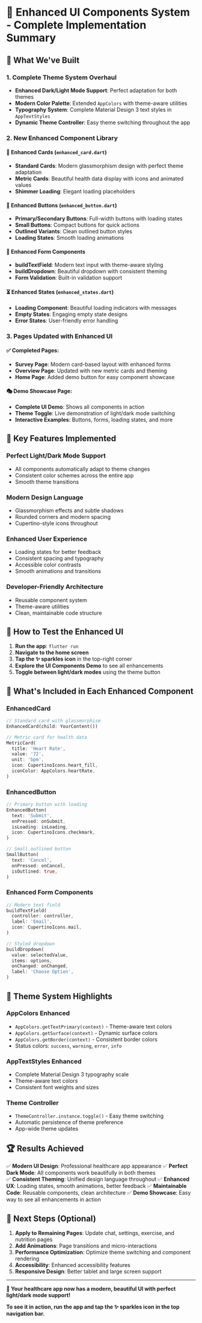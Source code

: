 # 🎨 Enhanced UI Components System - Complete Implementation Summary

## 🚀 What We've Built

### 1. **Complete Theme System Overhaul**

- **Enhanced Dark/Light Mode Support**: Perfect adaptation for both themes
- **Modern Color Palette**: Extended `AppColors` with theme-aware utilities
- **Typography System**: Complete Material Design 3 text styles in `AppTextStyles`
- **Dynamic Theme Controller**: Easy theme switching throughout the app

### 2. **New Enhanced Component Library**

#### 📱 **Enhanced Cards** (`enhanced_card.dart`)

- **Standard Cards**: Modern glassmorphism design with perfect theme adaptation
- **Metric Cards**: Beautiful health data display with icons and animated values
- **Shimmer Loading**: Elegant loading placeholders

#### 🔘 **Enhanced Buttons** (`enhanced_button.dart`)

- **Primary/Secondary Buttons**: Full-width buttons with loading states
- **Small Buttons**: Compact buttons for quick actions
- **Outlined Variants**: Clean outlined button styles
- **Loading States**: Smooth loading animations

#### 📝 **Enhanced Form Components**

- **buildTextField**: Modern text input with theme-aware styling
- **buildDropdown**: Beautiful dropdown with consistent theming
- **Form Validation**: Built-in validation support

#### ⏳ **Enhanced States** (`enhanced_states.dart`)

- **Loading Component**: Beautiful loading indicators with messages
- **Empty States**: Engaging empty state designs
- **Error States**: User-friendly error handling

### 3. **Pages Updated with Enhanced UI**

#### ✅ **Completed Pages**:

- **Survey Page**: Modern card-based layout with enhanced forms
- **Overview Page**: Updated with new metric cards and theming
- **Home Page**: Added demo button for easy component showcase

#### 🎭 **Demo Showcase Page**:

- **Complete UI Demo**: Shows all components in action
- **Theme Toggle**: Live demonstration of light/dark mode switching
- **Interactive Examples**: Buttons, forms, loading states, and more

## 🎯 Key Features Implemented

### **Perfect Light/Dark Mode Support**

- All components automatically adapt to theme changes
- Consistent color schemes across the entire app
- Smooth theme transitions

### **Modern Design Language**

- Glassmorphism effects and subtle shadows
- Rounded corners and modern spacing
- Cupertino-style icons throughout

### **Enhanced User Experience**

- Loading states for better feedback
- Consistent spacing and typography
- Accessible color contrasts
- Smooth animations and transitions

### **Developer-Friendly Architecture**

- Reusable component system
- Theme-aware utilities
- Clean, maintainable code structure

## 📱 How to Test the Enhanced UI

1. **Run the app**: `flutter run`
2. **Navigate to the home screen**
3. **Tap the ✨ sparkles icon** in the top-right corner
4. **Explore the UI Components Demo** to see all enhancements
5. **Toggle between light/dark modes** using the theme button

## 🔧 What's Included in Each Enhanced Component

### **EnhancedCard**

```dart
// Standard card with glassmorphism
EnhancedCard(child: YourContent())

// Metric card for health data
MetricCard(
  title: 'Heart Rate',
  value: '72',
  unit: 'bpm',
  icon: CupertinoIcons.heart_fill,
  iconColor: AppColors.heartRate,
)
```

### **EnhancedButton**

```dart
// Primary button with loading
EnhancedButton(
  text: 'Submit',
  onPressed: onSubmit,
  isLoading: isLoading,
  icon: CupertinoIcons.checkmark,
)

// Small outlined button
SmallButton(
  text: 'Cancel',
  onPressed: onCancel,
  isOutlined: true,
)
```

### **Enhanced Form Components**

```dart
// Modern text field
buildTextField(
  controller: controller,
  label: 'Email',
  icon: CupertinoIcons.mail,
)

// Styled dropdown
buildDropdown(
  value: selectedValue,
  items: options,
  onChanged: onChanged,
  label: 'Choose Option',
)
```

## 🎨 Theme System Highlights

### **AppColors Enhanced**

- `AppColors.getTextPrimary(context)` - Theme-aware text colors
- `AppColors.getSurface(context)` - Dynamic surface colors
- `AppColors.getBorder(context)` - Consistent border colors
- Status colors: `success`, `warning`, `error`, `info`

### **AppTextStyles Enhanced**

- Complete Material Design 3 typography scale
- Theme-aware text colors
- Consistent font weights and sizes

### **Theme Controller**

- `ThemeController.instance.toggle()` - Easy theme switching
- Automatic persistence of theme preference
- App-wide theme updates

## 🏆 Results Achieved

✅ **Modern UI Design**: Professional healthcare app appearance
✅ **Perfect Dark Mode**: All components work beautifully in both themes  
✅ **Consistent Theming**: Unified design language throughout
✅ **Enhanced UX**: Loading states, smooth animations, better feedback
✅ **Maintainable Code**: Reusable components, clean architecture
✅ **Demo Showcase**: Easy way to see all enhancements in action

## 🎯 Next Steps (Optional)

1. **Apply to Remaining Pages**: Update chat, settings, exercise, and nutrition pages
2. **Add Animations**: Page transitions and micro-interactions
3. **Performance Optimization**: Optimize theme switching and component rendering
4. **Accessibility**: Enhanced accessibility features
5. **Responsive Design**: Better tablet and large screen support

---

**🎉 Your healthcare app now has a modern, beautiful UI with perfect light/dark mode support!**

**To see it in action, run the app and tap the ✨ sparkles icon in the top navigation bar.**
